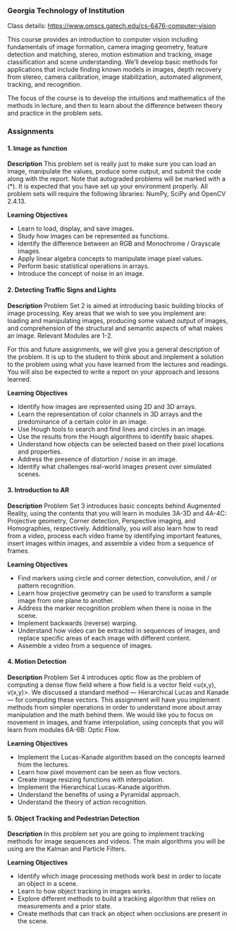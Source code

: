 ### Georgia Technology of Institution

Class details: https://www.omscs.gatech.edu/cs-6476-computer-vision

This course provides an introduction to computer vision including fundamentals of image formation, camera imaging geometry, feature detection and matching, stereo, motion estimation and tracking, image classification and scene understanding. We’ll develop basic methods for applications that include finding known models in images, depth recovery from stereo, camera calibration, image stabilization, automated alignment, tracking, and recognition.

The focus of the course is to develop the intuitions and mathematics of the methods in lecture, and then to learn about the difference between theory and practice in the problem sets.

### Assignments ###
#### 1. Image as function ####

**Description**
This problem set is really just to make sure you can load an image, manipulate the values, produce some output, and submit the code along with the report.  Note that autograded problems will be marked with a (*).
It is expected that you have set up your environment properly. All problem sets will require the following libraries: NumPy, SciPy and OpenCV 2.4.13. 

**Learning Objectives**
- Learn to load, display, and save images.
- Study how images can be represented as functions.
- Identify the difference between an RGB and Monochrome / Grayscale images.
- Apply linear algebra concepts to manipulate image pixel values.
- Perform basic statistical operations in arrays.
- Introduce the concept of noise in an image.

#### 2. Detecting Traffic Signs and Lights ####

**Description**
Problem Set 2 is aimed at introducing basic building blocks of image processing.  Key areas that we wish to see you implement are: loading and manipulating images, producing some valued output of images, and comprehension of the structural and semantic aspects of what makes an image.  Relevant Modules are 1-2.

For this and future assignments, we will give you a general description of the problem.  It is up to the student to think about and implement a solution to the problem using what you have learned from the lectures and readings.  You will also be expected to write a report on your approach and lessons learned.

**Learning Objectives**
- Identify how images are represented using 2D and 3D arrays.
- Learn the representation of color channels in 3D arrays and the predominance of a certain color in an image.
- Use Hough tools to search and find lines and circles in an image.
- Use the results from the Hough algorithms to identify basic shapes.
- Understand how objects can be selected based on their pixel locations and properties.
- Address the presence of distortion / noise in an image.
- Identify what challenges real-world images present over simulated scenes.

#### 3. Introduction to AR ####
**Description**
Problem Set 3 introduces basic concepts behind Augmented Reality, using the contents that you will learn in
modules 3A-3D and 4A-4C: Projective geometry, Corner detection, Perspective imaging, and Homographies,
respectively.
Additionally, you will also learn how to read from a video, process each video frame by identifying important
features, insert images within images, and assemble a video from a sequence of frames.

**Learning Objectives**
- Find markers using circle and corner detection, convolution, and / or pattern recognition.
- Learn how projective geometry can be used to transform a sample image from one plane to another.
- Address the marker recognition problem when there is noise in the scene.
- Implement backwards (reverse) warping.
- Understand how video can be extracted in sequences of images, and replace specific areas of each
image with different content.
- Assemble a video from a sequence of images.

#### 4. Motion Detection ####
**Description**
Problem Set 4 introduces optic flow as the problem of computing a dense flow field where a flow field is a vector field <u(x,y), v(x,y)>. We discussed a standard method — Hierarchical Lucas and Kanade — for computing these vectors. This assignment will have you implement methods from simpler operations in order to understand more about array manipulation and the math behind them. We would like you to focus on movement in images, and frame interpolation, using concepts that you will learn from modules 6A-6B: Optic Flow.

**Learning Objectives**
- Implement the Lucas-Kanade algorithm based on the concepts learned from the lectures.
- Learn how pixel movement can be seen as flow vectors.
- Create image resizing functions with interpolation.
- Implement the Hierarchical Lucas-Kanade algorithm.
- Understand the benefits of using a Pyramidal approach.
- Understand the theory of action recognition.

#### 5. Object Tracking and Pedestrian Detection ####
**Description**
In this problem set you are going to implement tracking methods for image sequences and videos. The main algorithms you will be using are the Kalman and Particle Filters.

**Learning Objectives**
- Identify which image processing methods work best in order to locate an object in a scene.
- Learn to how object tracking in images works.
- Explore different methods to build a tracking algorithm that relies on measurements and a prior
state.
- Create methods that can track an object when occlusions are present in the scene.

